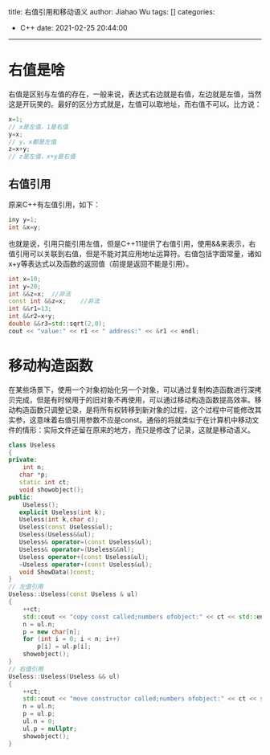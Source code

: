 title: 右值引用和移动语义
author: Jiahao Wu
tags: []
categories:
  - C++
date: 2021-02-25 20:44:00
---
# 右值是啥

右值是区别与左值的存在，一般来说，表达式右边就是右值，左边就是左值，当然这是开玩笑的。最好的区分方式就是，左值可以取地址，而右值不可以。比方说：
```C++
x=1;
// x是左值，1是右值
y=x;
// y、x都是左值
z=x+y;
// z是左值，x+y是右值
```


## 右值引用

原来C++有左值引用，如下：
```C++
iny y=1;
int &x=y;
```
也就是说，引用只能引用左值，但是C++11提供了右值引用，使用&&来表示，右值引用可以关联到右值，但是不能对其应用地址运算符。右值包括字面常量，诸如x+y等表达式以及函数的返回值（前提是返回不能是引用）。
```C++
int x=10;
int y=20;
int &&z=x;	//非法
const int &&z=x;	//非法
int &&r1=13;
int &&r2=x+y;
double &&r3=std::sqrt(2,0);
cout << "value:" << r1 << " address:" << &r1 << endl;
```


# 移动构造函数

在某些场景下，使用一个对象初始化另一个对象，可以通过复制构造函数进行深拷贝完成，但是有时候用于的旧对象不再使用，可以通过移动构造函数提高效率。移动构造函数只调整记录，是将所有权转移到新对象的过程，这个过程中可能修改其实参，这意味着右值引用参数不应是const。通俗的将就类似于在计算机中移动文件的情形：实际文件还留在原来的地方，而只是修改了记录，这就是移动语义。  
```C++
class Useless
{
private:
	int n;
   char *p;
   static int ct;
   void showobject();
public:
	Useless();
   explicit Useless(int k);
   Useless(int k,char c);
   Useless(const Useless&ul);
   Useless(Useless&&ul);
   Useless& operator=(const Useless&ul);
   Useless& operator=(Useless&&nl);
   Useless operator+(const Useless&ul);
   ~Useless operator+(const Useless&ul);
   void ShowData()const;
}
// 左值引用
Useless::Useless(const Useless & ul)
{
	++ct;
	std::cout << "copy const called;numbers ofobject:" << ct << std::endl;
	n = ul.n;
	p = new char[n];
	for (int i = 0; i < n; i++)
		p[i] = ul.p[i];
	showobject();
}
// 右值引用
Useless::Useless(Useless && ul)
{
	++ct;
	std::cout << "move constructor called;numbers ofobject:" << ct << std::endl;
	n = ul.n;
	p = ul.p;
	ul.n = 0;
	ul.p = nullptr;
	showobject();
}

```
